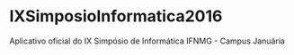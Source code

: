 # IXSimposioInformatica2016
Aplicativo oficial do IX Simpósio de Informática IFNMG - Campus Januária
